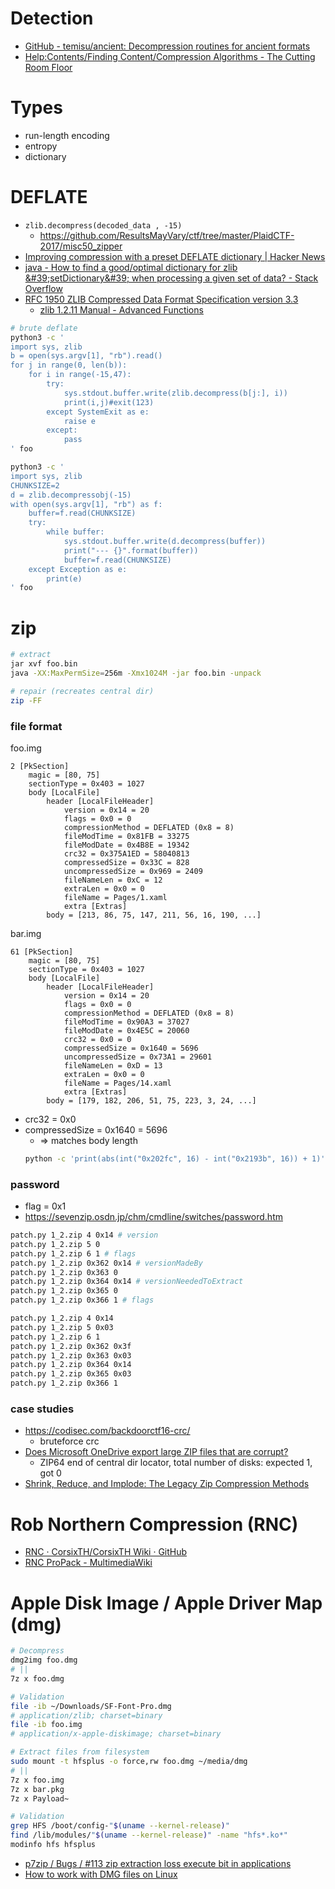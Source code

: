 # Detection

- [GitHub \- temisu/ancient: Decompression routines for ancient formats](https://github.com/temisu/ancient_format_decompressor)
- [Help:Contents/Finding Content/Compression Algorithms \- The Cutting Room Floor](https://tcrf.net/Help:Contents/Finding_Content/Compression_Algorithms)

# Types

- run-length encoding
- entropy
- dictionary

# DEFLATE

- `zlib.decompress(decoded_data , -15)`
    - https://github.com/ResultsMayVary/ctf/tree/master/PlaidCTF-2017/misc50_zipper
- [Improving compression with a preset DEFLATE dictionary \| Hacker News](https://news.ycombinator.com/item?id=9288710)
- [java \- How to find a good/optimal dictionary for zlib &\#39;setDictionary&\#39; when processing a given set of data? \- Stack Overflow](https://stackoverflow.com/questions/2011653/how-to-find-a-good-optimal-dictionary-for-zlib-setdictionary-when-processing-a)
- [RFC 1950 ZLIB Compressed Data Format Specification version 3\.3](http://www.zlib.org/rfc-zlib.html)
    - [zlib 1.2.11 Manual \- Advanced Functions](https://zlib.net/manual.html#Advanced)

```bash
# brute deflate
python3 -c '
import sys, zlib
b = open(sys.argv[1], "rb").read()
for j in range(0, len(b)):
    for i in range(-15,47):
        try:
            sys.stdout.buffer.write(zlib.decompress(b[j:], i))
            print(i,j)#exit(123)
        except SystemExit as e:
            raise e
        except:
            pass
' foo

python3 -c '
import sys, zlib
CHUNKSIZE=2
d = zlib.decompressobj(-15)
with open(sys.argv[1], "rb") as f:
    buffer=f.read(CHUNKSIZE)
    try:
        while buffer:
            sys.stdout.buffer.write(d.decompress(buffer))
            print("--- {}".format(buffer))
            buffer=f.read(CHUNKSIZE)
    except Exception as e:
        print(e)
' foo
```

# zip

```bash
# extract
jar xvf foo.bin
java -XX:MaxPermSize=256m -Xmx1024M -jar foo.bin -unpack

# repair (recreates central dir)
zip -FF
```

### file format

foo.img

```
2 [PkSection]
    magic = [80, 75]
    sectionType = 0x403 = 1027
    body [LocalFile]
        header [LocalFileHeader]
            version = 0x14 = 20
            flags = 0x0 = 0
            compressionMethod = DEFLATED (0x8 = 8)
            fileModTime = 0x81FB = 33275
            fileModDate = 0x4B8E = 19342
            crc32 = 0x375A1ED = 58040813
            compressedSize = 0x33C = 828
            uncompressedSize = 0x969 = 2409
            fileNameLen = 0xC = 12
            extraLen = 0x0 = 0
            fileName = Pages/1.xaml
            extra [Extras]
        body = [213, 86, 75, 147, 211, 56, 16, 190, ...]
```

bar.img

```
61 [PkSection]
    magic = [80, 75]
    sectionType = 0x403 = 1027
    body [LocalFile]
        header [LocalFileHeader]
            version = 0x14 = 20
            flags = 0x0 = 0
            compressionMethod = DEFLATED (0x8 = 8)
            fileModTime = 0x90A3 = 37027
            fileModDate = 0x4E5C = 20060
            crc32 = 0x0 = 0
            compressedSize = 0x1640 = 5696
            uncompressedSize = 0x73A1 = 29601
            fileNameLen = 0xD = 13
            extraLen = 0x0 = 0
            fileName = Pages/14.xaml
            extra [Extras]
        body = [179, 182, 206, 51, 75, 223, 3, 24, ...]
```

- crc32 = 0x0
- compressedSize = 0x1640 = 5696
    - => matches body length
    ```bash
    python -c 'print(abs(int("0x202fc", 16) - int("0x2193b", 16)) + 1)'
    ```

### password

- flag = 0x1
- https://sevenzip.osdn.jp/chm/cmdline/switches/password.htm

```bash
patch.py 1_2.zip 4 0x14 # version
patch.py 1_2.zip 5 0
patch.py 1_2.zip 6 1 # flags
patch.py 1_2.zip 0x362 0x14 # versionMadeBy
patch.py 1_2.zip 0x363 0
patch.py 1_2.zip 0x364 0x14 # versionNeededToExtract
patch.py 1_2.zip 0x365 0
patch.py 1_2.zip 0x366 1 # flags

patch.py 1_2.zip 4 0x14
patch.py 1_2.zip 5 0x03
patch.py 1_2.zip 6 1
patch.py 1_2.zip 0x362 0x3f
patch.py 1_2.zip 0x363 0x03
patch.py 1_2.zip 0x364 0x14
patch.py 1_2.zip 0x365 0x03
patch.py 1_2.zip 0x366 1
```

### case studies

- https://codisec.com/backdoorctf16-crc/
    - bruteforce crc
- [Does Microsoft OneDrive export large ZIP files that are corrupt?](https://www.bitsgalore.org/2020/03/11/does-microsoft-onedrive-export-large-ZIP-files-that-are-corrupt)
    - ZIP64 end of central dir locator, total number of disks: expected 1, got 0
- [Shrink, Reduce, and Implode: The Legacy Zip Compression Methods](https://www.hanshq.net/zip2.html)

# Rob Northern Compression (RNC)

- [RNC · CorsixTH/CorsixTH Wiki · GitHub](https://github.com/CorsixTH/CorsixTH/wiki/RNC)
- [RNC ProPack \- MultimediaWiki](https://wiki.multimedia.cx/index.php/RNC_ProPack)

# Apple Disk Image / Apple Driver Map (dmg)

```bash
# Decompress
dmg2img foo.dmg
# ||
7z x foo.dmg

# Validation
file -ib ~/Downloads/SF-Font-Pro.dmg
# application/zlib; charset=binary
file -ib foo.img
# application/x-apple-diskimage; charset=binary

# Extract files from filesystem
sudo mount -t hfsplus -o force,rw foo.dmg ~/media/dmg
# ||
7z x foo.img
7z x bar.pkg
7z x Payload~

# Validation
grep HFS /boot/config-"$(uname --kernel-release)"
find /lib/modules/"$(uname --kernel-release)" -name "hfs*.ko*"
modinfo hfs hfsplus
```

- [p7zip / Bugs / \#113 zip extraction loss execute bit in applications](https://sourceforge.net/p/p7zip/bugs/113/)
- [How to work with DMG files on Linux](https://eastmanreference.com/how-to-work-with-dmg-files-on-linux)
